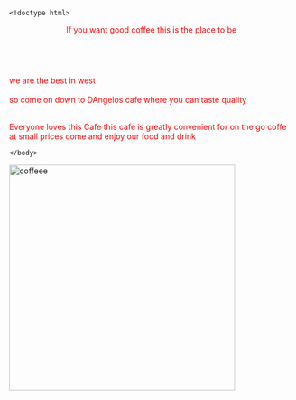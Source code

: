 	<!doctype html>
<html>
	
 <!DOCTYPE html>
<html>
<head>
<meta name="viewport" content="width=device-width, initial-scale=1">
<style>
body, html {
  height: 100%;
  margin: 0;
}

.bg {
  /* The image used */
  background-image: url("https://www.theroadtrip.co.nz/wp-content/uploads/2019/11/coffee-mountains-new-zealand.jpg");

  /* Full height */
  height: 100%; 

  /* Center and scale the image nicely */
  background-position: center;
  background-repeat: no-repeat;
  background-size: cover;
}
</style>
</head>
<body>

<div class="bg"></div>

      
<header style="color:red;">If you want good coffee this is the place to be</header>
  <br>      
  <section style="color:red;">we are the best in west</section>
    <br>    
  <footer style="color:red;">so come on down to DAngelos cafe where you can taste quality</footer>
      <br>
  <p style="color:red;">
	Everyone loves this Cafe this cafe is greatly convenient for on the go coffe at small prices come and enjoy our food and drink
    </p>
   
    </body>
<img src="https://foodstuffmall.com/wp-content/uploads/2020/02/Make-Your-Celebrations-a-Bit-More-Joyful-By-Serving-Coffee.jpg" alt="coffeee" width="400">

   

</style>

<body>


</body>
</html>
